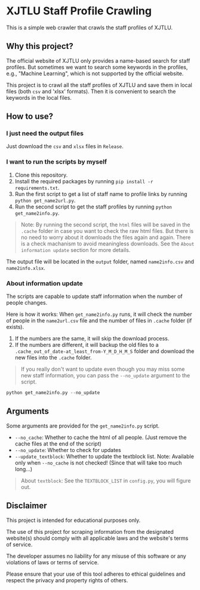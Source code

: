 # XJTLU Staff Profile Crawling
This is a simple web crawler that crawls the staff profiles of XJTLU.

## Why this project?
The official website of XJTLU only provides a name-based search for staff profiles. But sometimes we want to search some keywords in the profiles, e.g., "Machine Learning", which is not supported by the official website. 

This project is to crawl all the staff profiles of XJTLU and save them in local files (both `csv` and 'xlsx' formats). Then it is convenient to search the keywords in the local files.

## How to use?
### I just need the output files
Just download the `csv` and `xlsx` files in `Release`.

### I want to run the scripts by myself
1. Clone this repository.
2. Install the required packages by running `pip install -r requirements.txt`.
3. Run the first script to get a list of staff name to profile links by running `python get_name2url.py`.
4. Run the second script to get the staff profiles by running `python get_name2info.py`.
> Note: By running the second script, the `html` files will be saved in the `.cache` folder in case you want to check the raw html files. 
> But there is no need to worry about it downloads the files again and again.
> There is a check machanism to avoid meaningless downloads.
> See the `About information update` section for more details.

The output file will be located in the `output` folder, named `name2info.csv` and `name2info.xlsx`.

### About information update
The scripts are capable to update staff information when the number of people changes.

Here is how it works:
When `get_name2info.py` runs, it will check the number of people in the `name2url.csv` file and the number of files in `.cache` folder (if exists).
1. If the numbers are the same, it will skip the download process.
2. If the numbers are different, it will backup the old files to a `.cache_out_of_date-at_least_from-Y_M_D_H_M_S` folder and download the new files into the `.cache` folder.

> If you really don't want to update even though you may miss some new staff information, you can pass the `--no_update` argument to the script.
```python
python get_name2info.py --no_update
```

## Arguments
Some arguments are provided for the `get_name2info.py` script.
- `--no_cache`: Whether to cache the html of all people. (Just remove the cache files at the end of the script)
- `--no_update`: Whether to check for updates
- `--update_textblock`: Whether to update the textblock list. Note: Available only when `--no_cache` is not checked! (Since that will take too much long...)

> About `textblock`: See the `TEXTBLOCK_LIST` in `config.py`, you will figure out.

## Disclaimer
This project is intended for educational purposes only.

The use of this project for scraping information from the designated website(s) should comply with all applicable laws and the website's terms of service.

The developer assumes no liability for any misuse of this software or any violations of laws or terms of service.

Please ensure that your use of this tool adheres to ethical guidelines and respect the privacy and property rights of others.
